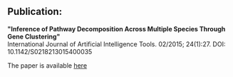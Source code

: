 Publication:
-----------

<b>"Inference of Pathway Decomposition Across Multiple Species Through Gene Clustering"</b>
<br/>
International Journal of Artificial Intelligence Tools. 02/2015; 24(1):27. DOI: 10.1142/S0218213015400035

The paper is available <a href="http://www.worldscientific.com/doi/abs/10.1142/S0218213015400035?src=recsys&journalCode=ijait"> here</a>
